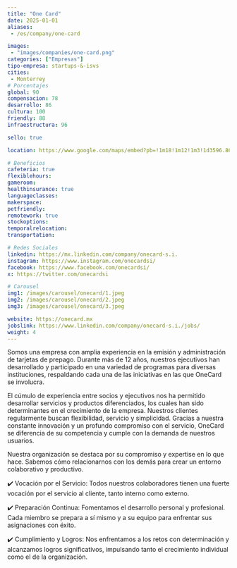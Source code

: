 ```yaml
---
title: "One Card"
date: 2025-01-01
aliases:
 - /es/company/one-card

images: 
 - "images/companies/one-card.png"
categories: ["Empresas"]
tipo-empresa: startups-&-isvs
cities: 
 - Monterrey
# Porcentajes  
global: 90
compensacion: 78
desarrollo: 86
cultura: 100
friendly: 88
infraestructura: 96  

sello: true

location: https://www.google.com/maps/embed?pb=!1m18!1m12!1m3!1d3596.8678635195847!2d-100.32207041977654!3d25.642510669223885!2m3!1f0!2f0!3f0!3m2!1i1024!2i768!4f13.1!3m3!1m2!1s0x8662be45763cd985%3A0xb5fd8786543784a5!2sAmpliaci%C3%B3n%20Valle%20del%20Mirador%2C%20San%20Pedro%20Garza%20Garc%C3%ADa%2C%20N.L.!5e0!3m2!1ses-419!2smx!4v1738088102151!5m2!1ses-419!2smx

# Beneficios
cafeteria: true
flexiblehours: 
gameroom: 
healthinsurance: true
languageclasses: 
makerspace: 
petfriendly: 
remotework: true
stockoptions: 
temporalrelocation: 
transportation: 

# Redes Sociales
linkedin: https://mx.linkedin.com/company/onecard-s.i.
instagram: https://www.instagram.com/onecardsi/
facebook: https://www.facebook.com/onecardsi/
x: https://twitter.com/onecardsi

# Carousel
img1: /images/carousel/onecard/1.jpeg
img2: /images/carousel/onecard/2.jpeg
img3: /images/carousel/onecard/3.jpeg

website: https://onecard.mx
jobslink: https://www.linkedin.com/company/onecard-s.i./jobs/
weight: 4
---
```


Somos una empresa con amplia experiencia en la emisión y administración de tarjetas de prepago. Durante más de 12 años, nuestros ejecutivos han desarrollado y participado en una variedad de programas para diversas instituciones, respaldando cada una de las iniciativas en las que OneCard se involucra.

El cúmulo de experiencia entre socios y ejecutivos nos ha permitido desarrollar servicios y productos diferenciados, los cuales han sido determinantes en el crecimiento de la empresa. Nuestros clientes regularmente buscan flexibilidad, servicio y simplicidad. Gracias a nuestra constante innovación y un profundo compromiso con el servicio, OneCard se diferencia de su competencia y cumple con la demanda de nuestros usuarios.

Nuestra organización se destaca por su compromiso y expertise en lo que hace. Sabemos cómo relacionarnos con los demás para crear un entorno colaborativo y productivo.

✔️ Vocación por el Servicio: Todos nuestros colaboradores tienen una fuerte vocación por el servicio al cliente, tanto interno como externo.

✔️ Preparación Continua: Fomentamos el desarrollo personal y profesional. Cada miembro se prepara a sí mismo y a su equipo para enfrentar sus asignaciones con éxito.

✔️ Cumplimiento y Logros: Nos enfrentamos a los retos con determinación y alcanzamos logros significativos, impulsando tanto el crecimiento individual como el de la organización.